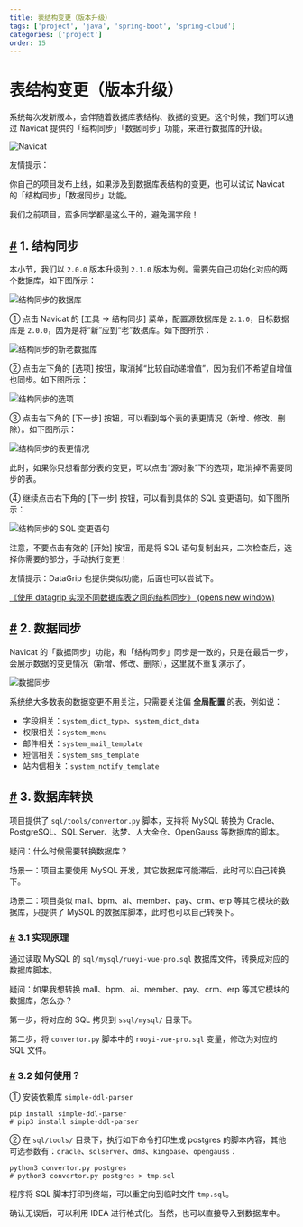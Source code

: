 ```yaml
---
title: 表结构变更（版本升级）
tags: ['project', 'java', 'spring-boot', 'spring-cloud']
categories: ['project']
order: 15
---
```

# 表结构变更（版本升级）

系统每次发新版本，会伴随着数据库表结构、数据的变更。这个时候，我们可以通过 Navicat 提供的「结构同步」「数据同步」功能，来进行数据库的升级。

 ![Navicat](https://doc.iocoder.cn/img/%E5%90%8E%E7%AB%AF%E6%89%8B%E5%86%8C/%E8%A1%A8%E7%BB%93%E6%9E%84%E5%8F%98%E6%9B%B4/Navicat.png)

 友情提示：

 你自己的项目发布上线，如果涉及到数据库表结构的变更，也可以试试 Navicat 的「结构同步」「数据同步」功能。

 我们之前项目，蛮多同学都是这么干的，避免漏字段！

 ## [#](#_1-结构同步) 1. 结构同步

 本小节，我们以 `2.0.0` 版本升级到 `2.1.0` 版本为例。需要先自己初始化对应的两个数据库，如下图所示：

 ![结构同步的数据库](https://doc.iocoder.cn/img/%E5%90%8E%E7%AB%AF%E6%89%8B%E5%86%8C/%E8%A1%A8%E7%BB%93%E6%9E%84%E5%8F%98%E6%9B%B4/%E7%BB%93%E6%9E%84%E5%90%8C%E6%AD%A5%E7%9A%84%E6%95%B0%E6%8D%AE%E5%BA%93.png)

 ① 点击 Navicat 的 [工具 -> 结构同步] 菜单，配置源数据库是 `2.1.0`，目标数据库是 `2.0.0`，因为是将“新”应到“老”数据库。如下图所示：

 ![结构同步的新老数据库](https://doc.iocoder.cn/img/%E5%90%8E%E7%AB%AF%E6%89%8B%E5%86%8C/%E8%A1%A8%E7%BB%93%E6%9E%84%E5%8F%98%E6%9B%B4/%E7%BB%93%E6%9E%84%E5%90%8C%E6%AD%A5%E7%9A%84%E6%96%B0%E8%80%81%E6%95%B0%E6%8D%AE%E5%BA%93.png)

 ② 点击左下角的 [选项] 按钮，取消掉“比较自动递增值”，因为我们不希望自增值也同步。如下图所示：

 ![结构同步的选项](https://doc.iocoder.cn/img/%E5%90%8E%E7%AB%AF%E6%89%8B%E5%86%8C/%E8%A1%A8%E7%BB%93%E6%9E%84%E5%8F%98%E6%9B%B4/%E7%BB%93%E6%9E%84%E5%90%8C%E6%AD%A5%E7%9A%84%E9%80%89%E9%A1%B9.png)

 ③ 点击右下角的 [下一步] 按钮，可以看到每个表的表更情况（新增、修改、删除）。如下图所示：

 ![结构同步的表更情况](https://doc.iocoder.cn/img/%E5%90%8E%E7%AB%AF%E6%89%8B%E5%86%8C/%E8%A1%A8%E7%BB%93%E6%9E%84%E5%8F%98%E6%9B%B4/%E7%BB%93%E6%9E%84%E5%90%8C%E6%AD%A5%E7%9A%84%E8%A1%A8%E6%9B%B4%E6%83%85%E5%86%B5.png)

 此时，如果你只想看部分表的变更，可以点击“源对象”下的选项，取消掉不需要同步的表。

 ④ 继续点击右下角的 [下一步] 按钮，可以看到具体的 SQL 变更语句。如下图所示：

 ![结构同步的 SQL 变更语句](https://doc.iocoder.cn/img/%E5%90%8E%E7%AB%AF%E6%89%8B%E5%86%8C/%E8%A1%A8%E7%BB%93%E6%9E%84%E5%8F%98%E6%9B%B4/%E7%BB%93%E6%9E%84%E5%90%8C%E6%AD%A5%E7%9A%84SQL%E5%8F%98%E6%9B%B4%E8%AF%AD%E5%8F%A5.png)

 注意，不要点击有效的 [开始] 按钮，而是将 SQL 语句复制出来，二次检查后，选择你需要的部分，手动执行变更！

 友情提示：DataGrip 也提供类似功能，后面也可以尝试下。

 [《使用 datagrip 实现不同数据库表之间的结构同步》  (opens new window)](https://blog.csdn.net/qq_43780340/article/details/125872609)

 ## [#](#_2-数据同步) 2. 数据同步

 Navicat 的「数据同步」功能，和「结构同步」同步是一致的，只是在最后一步，会展示数据的变更情况（新增、修改、删除），这里就不重复演示了。

 ![数据同步](https://doc.iocoder.cn/img/%E5%90%8E%E7%AB%AF%E6%89%8B%E5%86%8C/%E8%A1%A8%E7%BB%93%E6%9E%84%E5%8F%98%E6%9B%B4/%E6%95%B0%E6%8D%AE%E5%90%8C%E6%AD%A5.png)

 系统绝大多数表的数据变更不用关注，只需要关注偏 **全局配置** 的表，例如说：

 * 字段相关：`system_dict_type`、`system_dict_data`
* 权限相关：`system_menu`
* 邮件相关：`system_mail_template`
* 短信相关：`system_sms_template`
* 站内信相关：`system_notify_template`

 ## [#](#_3-数据库转换) 3. 数据库转换

 项目提供了 `sql/tools/convertor.py` 脚本，支持将 MySQL 转换为 Oracle、PostgreSQL、SQL Server、达梦、人大金仓、OpenGauss 等数据库的脚本。

 疑问：什么时候需要转换数据库？

 场景一：项目主要使用 MySQL 开发，其它数据库可能滞后，此时可以自己转换下。

 场景二：项目类似 mall、bpm、ai、member、pay、crm、erp 等其它模块的数据库，只提供了 MySQL 的数据库脚本，此时也可以自己转换下。

 ### [#](#_3-1-实现原理) 3.1 实现原理

 通过读取 MySQL 的 `sql/mysql/ruoyi-vue-pro.sql` 数据库文件，转换成对应的数据库脚本。

 疑问：如果我想转换 mall、bpm、ai、member、pay、crm、erp 等其它模块的数据库，怎么办？

 第一步，将对应的 SQL 拷贝到 `ssql/mysql/` 目录下。

 第二步，将 `convertor.py` 脚本中的 `ruoyi-vue-pro.sql` 变量，修改为对应的 SQL 文件。

 ### [#](#_3-2-如何使用) 3.2 如何使用？

 ① 安装依赖库 `simple-ddl-parser`

 
```
pip install simple-ddl-parser
# pip3 install simple-ddl-parser

```
② 在 `sql/tools/` 目录下，执行如下命令打印生成 postgres 的脚本内容，其他可选参数有：`oracle`、`sqlserver`、`dm8`、`kingbase`、`opengauss`：

 
```
python3 convertor.py postgres
# python3 convertor.py postgres > tmp.sql

```
程序将 SQL 脚本打印到终端，可以重定向到临时文件 `tmp.sql`。

 确认无误后，可以利用 IDEA 进行格式化。当然，也可以直接导入到数据库中。

